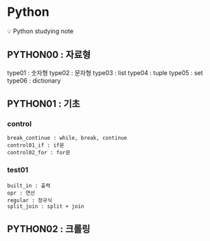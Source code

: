 # Python
💡 Python studying note


## PYTHON00 : 자료형
  type01 : 숫자형
  type02 : 문자형
  type03 : list
  type04 : tuple
  type05 : set
  type06 : dictionary
  
## PYTHON01 : 기초
  ### control
    break_continue : while, break, continue
    control01_if : if문
    control02_for : for문
  ### test01
    built_in : 출력
    opr : 연산
    regular : 정규식
    split_join : split + join
  
## PYTHON02 : 크롤링
